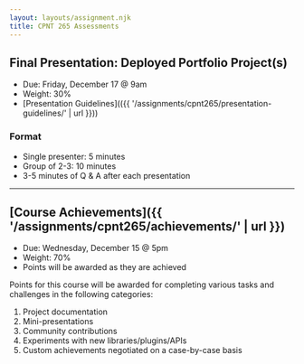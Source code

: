 ```yaml
---
layout: layouts/assignment.njk
title: CPNT 265 Assessments
---
```


## Final Presentation: Deployed Portfolio Project(s)
- Due: Friday, December 17 @ 9am
- Weight: 30%
- [Presentation Guidelines](({{ '/assignments/cpnt265/presentation-guidelines/' | url }}))

### Format
- Single presenter: 5 minutes
- Group of 2-3: 10 minutes
- 3-5 minutes of Q & A after each presentation

---

## [Course Achievements]({{ '/assignments/cpnt265/achievements/' | url }})
- Due: Wednesday, December 15 @ 5pm
- Weight: 70%
- Points will be awarded as they are achieved

Points for this course will be awarded for completing various tasks and challenges in the following categories:
1. Project documentation
2. Mini-presentations
3. Community contributions
4. Experiments with new libraries/plugins/APIs
5. Custom achievements negotiated on a case-by-case basis

